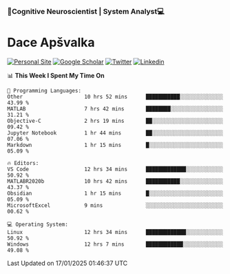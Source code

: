 ### 🧠Cognitive Neuroscientist | System Analyst💻
# Dace Apšvalka

[![Personal Site](https://img.shields.io/badge/website-teal?style=for-the-badge&logo=About.me&logoColor=white)](https://dcdace.net/)
[![Google Scholar](https://img.shields.io/badge/Scholar-yellow?style=for-the-badge&logo=googlescholar&logoColor=ffffff)](https://scholar.google.com/citations?hl=en&user=W8q0HBkAAAAJ&view_op=list_works&sortby=pubdate)
[![Twitter](https://img.shields.io/badge/Twitter-1DA1F2?logo=twitter&logoColor=white&style=for-the-badge)](https://twitter.com/dcdace)
[![Linkedin](https://img.shields.io/badge/linkedin-0077B5?logo=linkedin&logoColor=white&style=for-the-badge)](https://www.linkedin.com/in/dace-apsvalka/)

<!--
[![Dace's wakatime stats](https://github-readme-stats.vercel.app/api/wakatime?username=dcdace&theme=react&layout=compact&custom_title=Coding+past+7+days&v=2)](https://github.com/dcdace/dcdace)


[![github](https://img.shields.io/github/followers/dcdace?logo=github&style=plastic)](https://github.com/dcdace?tab=followers "GitHub followers")
[![wakatime](https://wakatime.com/badge/user/6e7556d3-b1db-4eef-a7e8-9bad735fc27e.svg?style=plastic?v=2)](https://wakatime.com/@6e7556d3-b1db-4eef-a7e8-9bad735fc27e "Total time coded since Feb 28 2022")

[![twitter](https://img.shields.io/twitter/follow/dcdace?label=followers&logo=twitter&color=%23007ec6&style=plastic)](https://twitter.com/dcdace "Twitter followers")

[![Dace's languages](https://github-readme-stats-one-nu-13.vercel.app/api/top-langs/?username=dcdace&langs_count=10&theme=nord&layout=compact)](https://github.com/anuraghazra/github-readme-stats) 
[![Dace's GitHub stats](https://github-readme-stats-one-nu-13.vercel.app/api?username=dcdace&theme=dracula&hide=prs,issues&count_private=true&show_icons=true&hide_rank=true&include_all_commits=true&hide_title=false&custom_title=GitHub+Stats)](https://github.com/anuraghazra/github-readme-stats)
-->

<!--START_SECTION:waka-->
📊 **This Week I Spent My Time On** 

```text
💬 Programming Languages: 
Other                    10 hrs 52 mins      ███████████░░░░░░░░░░░░░░   43.99 % 
MATLAB                   7 hrs 42 mins       ████████░░░░░░░░░░░░░░░░░   31.21 % 
Objective-C              2 hrs 19 mins       ██░░░░░░░░░░░░░░░░░░░░░░░   09.42 % 
Jupyter Notebook         1 hr 44 mins        ██░░░░░░░░░░░░░░░░░░░░░░░   07.06 % 
Markdown                 1 hr 15 mins        █░░░░░░░░░░░░░░░░░░░░░░░░   05.09 % 

🔥 Editors: 
VS Code                  12 hrs 34 mins      █████████████░░░░░░░░░░░░   50.92 % 
MATLABR2020b             10 hrs 42 mins      ███████████░░░░░░░░░░░░░░   43.37 % 
Obsidian                 1 hr 15 mins        █░░░░░░░░░░░░░░░░░░░░░░░░   05.09 % 
MicrosoftExcel           9 mins              ░░░░░░░░░░░░░░░░░░░░░░░░░   00.62 % 

💻 Operating System: 
Linux                    12 hrs 34 mins      █████████████░░░░░░░░░░░░   50.92 % 
Windows                  12 hrs 7 mins       ████████████░░░░░░░░░░░░░   49.08 % 
```


 Last Updated on 17/01/2025 01:46:37 UTC
<!--END_SECTION:waka-->

